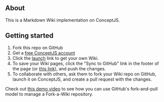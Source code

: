 ## About

This is a Markdown Wiki implementation on ConceptJS. 

## Getting started

1. Fork this repo on GitHub
2. Get a [free ConceptJS account](https://web.conceptjs.com/auth/signup)
3. Click the [launch](https://web.conceptjs.com/launch) link to get your own Wiki. 
4. To save your Wiki pages, click the "Sync to GitHub" link in the footer of the page (or [this link](https://web.conceptjs.com/launch?mode=manage)), and push the changes. 
5. To collaborate with others, ask them to fork your Wiki repo on GitHub, launch it on ConceptJS, and create a pull request with the changes. 

Check out [this demo video](http://lambdazen.wistia.com/medias/ihyx561zqk) to see how you can use GitHub's fork-and-pull model to manage a Fork-a-Wiki repository. 
